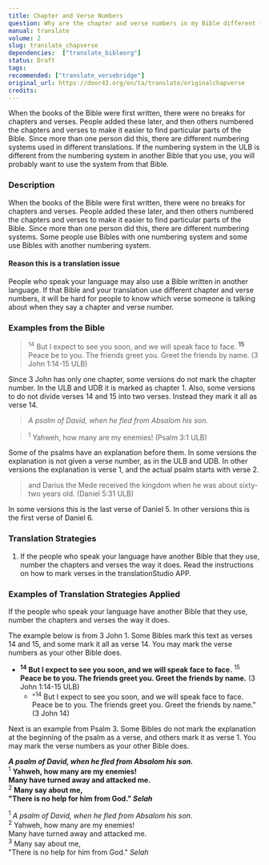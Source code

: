 ```yaml
---
title: Chapter and Verse Numbers
question: Why are the chapter and verse numbers in my Bible different from those in your Bible?
manual: translate
volume: 2
slug: translate_chapverse
dependencies:  ["translate_bibleorg"]
status: Draft
tags: 
recommended: ["translate_versebridge"]
original_url: https://door43.org/en/ta/translate/originalchapverse
credits: 
---
```

When the books of the Bible were first written, there were no breaks for chapters and verses. People added these later, and then others numbered the chapters and verses to make it easier to find particular parts of the Bible. Since more than one person did this, there are different numbering systems used in different translations. If the numbering system in the ULB is different from the numbering system in another Bible that you use, you will probably want to use the system from that Bible.

### Description

When the books of the Bible were first written, there were no breaks for chapters and verses. People added these later, and then others numbered the chapters and verses to make it easier to find particular parts of the Bible. Since more than one person did this, there are different numbering systems. Some people use Bibles with one numbering system and some use Bibles with another numbering system.

#### Reason this is a translation issue

People who speak your language may also use a Bible written in another language. If that Bible and your translation use different chapter and verse numbers, it will be hard for people to know which verse someone is talking about when they say a chapter and verse number.

### Examples from the Bible

><sup>14</sup> But I expect to see you soon, and we will speak face to face. <sup>**15**</sup> Peace be to you. The friends greet you. Greet the friends by name. (3 John 1:14-15 ULB)

Since 3 John has only one chapter, some versions do not mark the chapter number. In the ULB and UDB it is marked as chapter 1. Also, some versions to do not divide verses 14 and 15 into two verses. Instead they mark it all as verse 14.

>*A psalm of David, when he fled from Absalom his son.*

><sup>1</sup> Yahweh, how many are my enemies! (Psalm 3:1 ULB)

Some of the psalms have an explanation before them. In some versions the explanation is not given a verse number, as in the ULB and UDB. In other versions the explanation is verse 1, and the actual psalm starts with verse 2.

>and Darius the Mede received the kingdom when he was about sixty-two years old. (Daniel 5:31 ULB) 

In some versions this is the last verse of Daniel 5. In other versions this is the first verse of Daniel 6. 

### Translation Strategies

1. If the people who speak your language have another Bible that they use, number the chapters and verses the way it does. Read the instructions on how to mark verses in the translationStudio APP.

### Examples of Translation Strategies Applied

If the people who speak your language have another Bible that they use, number the chapters and verses the way it does. 

The example below is from 3 John 1. Some Bibles mark this text as verses 14 and 15, and some mark it all as verse 14.  You may mark the verse numbers as your other Bible does. 

  * **<sup>14</sup> But I expect to see you soon, and we will speak face to face.** <sup>15</sup> **Peace be to you. The friends greet you. Greet the friends by name.** (3 John 1:14-15 ULB)
    * "<sup>14</sup> But I expect to see you soon, and we will speak face to face. Peace be to you. The friends greet you. Greet the friends by name."(3 John 14)

Next is an example from Psalm 3. Some Bibles do not mark the explanation at the beginning of the psalm as a verse, and others mark it as verse 1. You may mark the verse numbers as your other Bible does.

***A psalm of David, when he fled from Absalom his son.***  
<sup>1</sup> **Yahweh, how many are my enemies!**  
**Many have turned away and attacked me.**  
<sup>2</sup> **Many say about me,**  
**"There is no help for him from God." *Selah***

<sup>1</sup> *A psalm of David, when he fled from Absalom his son.*   
<sup>2</sup> Yahweh, how many are my enemies!  
Many have turned away and attacked me.  
<sup>3</sup> Many say about me,  
"There is no help for him from God." *Selah*  



